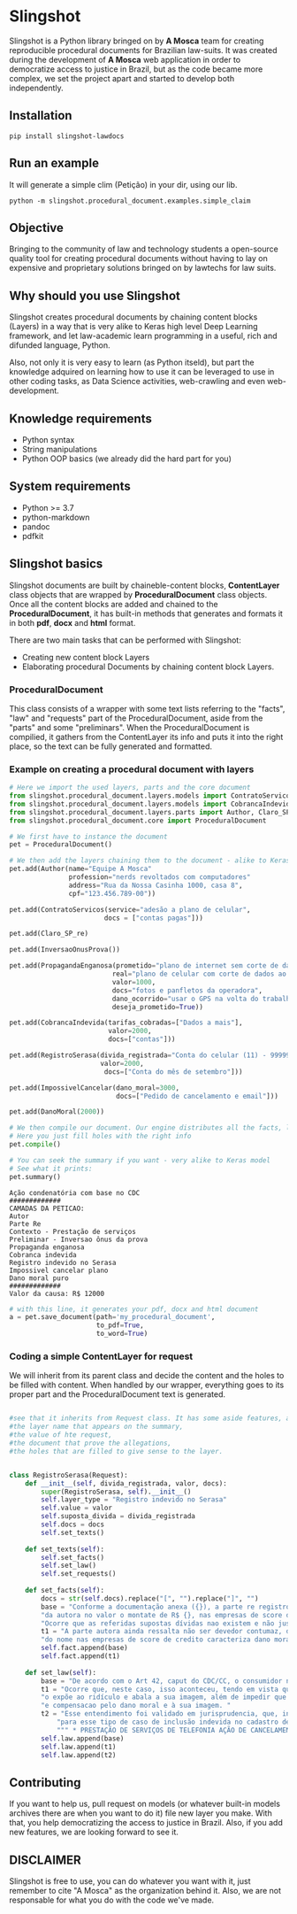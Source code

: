 # Slingshot
Slingshot is a Python library bringed on by **A Mosca** team for creating reproducible procedural documents for Brazilian law-suits. It was created during the development of **A Mosca** web application in order to democratize access to justice in Brazil, but as the code became more complex, we set the project apart and started to develop both independently. 

## Installation

```
pip install slingshot-lawdocs
```

## Run an example
It will generate a simple clim (Petição) in your dir, using our lib.
```
python -m slingshot.procedural_document.examples.simple_claim
```

## Objective
Bringing to the community of law and technology students a open-source quality tool for creating procedural documents without having to lay on expensive and proprietary solutions bringed on by lawtechs for law suits. 

## Why should you use Slingshot
Slingshot creates procedural documents by chaining content blocks (Layers) in a way that is very alike to Keras high level Deep Learning framework, and let law-academic learn programming in a useful, rich and difunded language, Python. 

Also, not only it is very easy to learn (as Python itseld), but part the knowledge adquired on learning how to use it can be leveraged to use in other coding tasks, as Data Science activities, web-crawling and even web-development.

## Knowledge requirements
 * Python syntax
 * String manipulations
 * Python OOP basics (we already did the hard part for you)
 
 ## System requirements
  * Python >= 3.7
  * python-markdown
  * pandoc
  * pdfkit
  
 ## Slingshot basics
 Slingshot documents are built by chaineble-content blocks, **ContentLayer** class objects that are wrapped by **ProceduralDocument** class objects. Once all the content blocks are added and chained to the **ProceduralDocument**, it has built-in methods that generates and formats it in both **pdf**, **docx** and **html** format. 
 
 There are two main tasks that can be performed with Slingshot:
  * Creating new content block Layers
  * Elaborating procedural Documents by chaining content block Layers.
  
  ### ProceduralDocument
  This class consists of a wrapper with some text lists referring to the "facts", "law" and "requests" part of the ProceduralDocument, aside from the "parts" and some "preliminars". When the ProceduralDocument is compilied, it gathers from the ContentLayer its info and puts it into the right place, so the text can be fully generated and formatted.
  
  ### Example on creating a procedural document with layers
  
   
```python
# Here we import the used layers, parts and the core document
from slingshot.procedural_document.layers.models import ContratoServicos, InversaoOnusProva, PropagandaEnganosa
from slingshot.procedural_document.layers.models import CobrancaIndevida, ImpossivelCancelar, DanoMoral, RegistroSerasa
from slingshot.procedural_document.layers.parts import Author, Claro_SP_re
from slingshot.procedural_document.core import ProceduralDocument
```

```python
# We first have to instance the document
pet = ProceduralDocument()
```


```python
# We then add the layers chaining them to the document - alike to Keras
pet.add(Author(name="Equipe A Mosca"
               profession="nerds revoltados com computadores"
               address="Rua da Nossa Casinha 1000, casa 8",
               cpf="123.456.789-00"))

pet.add(ContratoServicos(service="adesão a plano de celular",
                        docs = ["contas pagas"]))

pet.add(Claro_SP_re)

pet.add(InversaoOnusProva())

pet.add(PropagandaEnganosa(prometido="plano de internet sem corte de dados",
                          real="plano de celular com corte de dados ao fim da franquia",
                          valor=1000,
                          docs="fotos e panfletos da operadora",
                          dano_ocorrido="usar o GPS na volta do trabalho, para não se atrasar para buscar o amigo",
                          deseja_prometido=True))

pet.add(CobrancaIndevida(tarifas_cobradas=["Dados a mais"],
                         valor=2000,
                         docs=["contas"]))

pet.add(RegistroSerasa(divida_registrada="Conta do celular (11) - 99999-8888",
                       valor=2000,
                        docs=["Conta do mês de setembro"]))

pet.add(ImpossivelCancelar(dano_moral=3000,
                           docs=["Pedido de cancelamento e email"]))

pet.add(DanoMoral(2000))
```

```python
# We then compile our document. Our engine distributes all the facts, law and requests on their specific fields to generate the document
# Here you just fill holes with the right info
pet.compile()
```

```python
# You can seek the summary if you want - very alike to Keras model
# See what it prints:
pet.summary()
```

```
Ação condenatória com base no CDC
#############
CAMADAS DA PETICAO:
Autor
Parte Re
Contexto - Prestação de serviços
Preliminar - Inversao ônus da prova
Propaganda enganosa
Cobranca indevida
Registro indevido no Serasa
Impossivel cancelar plano
Dano moral puro
#############
Valor da causa: R$ 12000
```

```python
# with this line, it generates your pdf, docx and html document
a = pet.save_document(path='my_procedural_document',
                      to_pdf=True,
                      to_word=True)
```

### Coding a simple ContentLayer for request

We will inherit from its parent class and decide the content and the holes to be filled with content. When handled by our wrapper, everything goes to its proper part and the ProceduralDocument text is generated.
```python

#see that it inherits from Request class. It has some aside features, as
#the layer name that appears on the summary,
#the value of hte request,
#the document that prove the allegations,
#the holes that are filled to give sense to the layer.


class RegistroSerasa(Request):
    def __init__(self, divida_registrada, valor, docs):
        super(RegistroSerasa, self).__init__()
        self.layer_type = "Registro indevido no Serasa"
        self.value = valor
        self.suposta_divida = divida_registrada
        self.docs = docs
        self.set_texts()
    
    def set_texts(self):
        self.set_facts()
        self.set_law()
        self.set_requests()
    
    def set_facts(self):
        docs = str(self.docs).replace("[", "").replace("]", "")
        base = "Conforme a documentação anexa ({}), a parte re registrou divida inexistente " \
        "da autora no valor o montate de R$ {}, nas empresas de score de crédito, a título de {}. " \
        "Ocorre que as referidas supostas dívidas nao existem e não justificam o cadastro nos bancos de score de crédito.".format(docs, self.value, self.suposta_divida)
        t1 = "A parte autora ainda ressalta não ser devedor contumaz, de forma que o registro indevido " \
        "do nome nas empresas de score de credito caracteriza dano moral."
        self.fact.append(base)
        self.fact.append(t1)
        
    def set_law(self):
        base = "De acordo com o Art 42, caput do CDC/CC, o consumidor não será exposto a ridículo quando da cobrança de dívidas. (*Art. 42. Na cobrança de débitos, o consumidor inadimplente não será exposto a ridículo, nem será submetido a qualquer tipo de constrangimento ou ameaça.*)"
        t1 = "Ocorre que, neste caso, isso aconteceu, tendo em vista que a inserção de seu nome indevidamente no cadastro de devedores " \
        "o expõe ao ridículo e abala a sua imagem, além de impedir que adquira crédito no mercado. Por isso, deve haver remoção imediata de seu nome dos respectivos cadastros "\
        "e compensacao pelo dano moral e à sua imagem. "
        t2 = "Esse entendimento foi validado em jurisprudencia, que, inclusive, reconhece a existência de dano moral "\
            "para esse tipo de caso de inclusão indevida no cadastro de devedores do Serasa:\n\n"\
            """ * PRESTAÇÃO DE SERVIÇOS DE TELEFONIA AÇÃO DE CANCELAMENTO DE COBRANÇA INDEVIDA E DE REGISTRO INDEVIDO JUNTO AO SERASA/SPCC/C REPARAÇÃO DE DANOS MORAIS COM PEDIDO DE TUTELA ANTECIPADA INEXIGIBILIDADE DOS DÉBITOS SERVIÇO CONTRATADO FUNCIONAMENTO NÃO COMPROVADO PESSOA JURÍDICA NEGATIVAÇÃO INDEVIDA DO NOME DA AUTORA EM ÓRGÃOS DE PROTEÇÃO AO CRÉDITO DANO MORALCARACTERIZADO SENTENÇA QUE ARBITROU QUANTIA EM CONFORMIDADE COMOS CRITÉRIOS DE PROPORCIONALIDADE E RAZOABILIDADE INDENIZAÇÃO DEVIDA FIXADA EM R$ 10.000,00 VALOR MANTIDO SENTENÇA MANTIDA. *TJSP- Apelação cível AC :  0058685-32.2012.8.26.0114 publicado em 24/01/2017*"""
        self.law.append(base)
        self.law.append(t1)
        self.law.append(t2)
```
  ## Contributing
  If you want to help us, pull request on models (or whatever built-in models archives there are when you want to do it) file new layer you make. With that, you help democratizing the access to justice in Brazil. Also, if you add new features, we are looking forward to see it.
  
  ## DISCLAIMER
  Slingshot is free to use, you can do whatever you want with it, just remember to cite "A Mosca" as the organization behind it. Also, we are not responsable for what you do with the code we've made.
  
